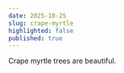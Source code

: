 ```yaml
---
date: 2025-10-25
slug: crape-myrtle
highlighted: false
published: true
---
```

Crape myrtle trees are beautiful.